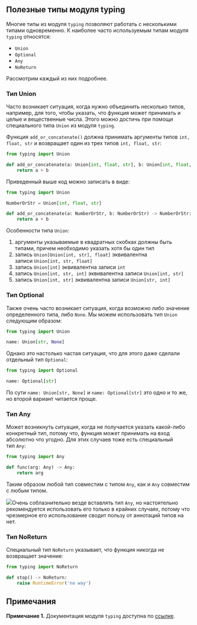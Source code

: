 ## Полезные типы модуля typing

Многие типы из модуля `typing` позволяют работать с несколькими типами одновременно. К наиболее часто используемым типам модуля `typing` относятся:

- `Union`
- `Optional`
- `Any`
- `NoReturn`

Рассмотрим каждый из них подробнее.

### Тип Union

Часто возникает ситуация, когда нужно объединить несколько типов, например, для того, чтобы указать, что функция может принимать и целые и вещественные числа. Этого можно достичь при помощи специального типа `Union` из модуля `typing`.

Функция `add_or_concatenate()` должна принимать аргументы типов `int, float, str` и возвращает один из трех типов `int, float, str`:

```python
from typing import Union

def add_or_concatenate(a: Union[int, float, str], b: Union[int, float, str]) -> Union[int, float, str]:
    return a + b
```

Приведенный выше код можно записать в виде:

```python
from typing import Union

NumberOrStr = Union[int, float, str]

def add_or_concatenate(a: NumberOrStr, b: NumberOrStr) -> NumberOrStr:
    return a + b
```

Особенности типа `Union`:

1. аргументы указываемые в квадратных скобках должны быть типами, причем необходимо указать хотя бы один тип
2. запись `Union[Union[int, str], float]` эквивалентна записи `Union[int, str, float]`
3. запись `Union[int]` эквивалентна записи `int`
4. запись `Union[int, str, int]` эквивалентна записи `Union[int, str]`
5. запись `Union[int, str]` эквивалентна записи `Union[str, int]`

### Тип Optional

Также очень часто возникает ситуация, когда возможно либо значение определенного типа, либо `None`. Мы можем использовать тип `Union` следующим образом:

```python
from typing import Union

name: Union[str, None]
```

Однако это настолько частая ситуация, что для этого даже сделали отдельный тип `Optional`:

```python
from typing import Optional

name: Optional[str]
```

По сути `name: Union[str, None]` и `name: Optional[str]` это одно и то же, но второй вариант читается проще.

### Тип Any

Может возникнуть ситуация, когда не получается указать какой-либо конкретный тип, потому что, функция может принимать на вход абсолютно что угодно. Для этих случаев тоже есть специальный тип `Any`:

```python
from typing import Any

def func(arg: Any) -> Any:
    return arg
```

Таким образом любой тип совместим с типом `Any`, как и `Any` совместим с любым типом.

![](https://ucarecdn.com/0a5e06fa-6393-49ab-9ec7-5741d96f7bb4/)Очень соблазнительно везде вставлять тип `Any`, но настоятельно рекомендуется использовать его только в крайних случаях, потому что чрезмерное его использование сводит пользу от аннотаций типов на нет.

### Тип NoReturn

Специальный тип `NoReturn` указывает, что функция никогда не возвращает значение:

```python
from typing import NoReturn

def stop() -> NoReturn:
    raise RuntimeError('no way')
```

## Примечания

**Примечание 1.** Документация модуля `typing` доступна по [ссылке](https://docs.python.org/3/library/typing.html).
